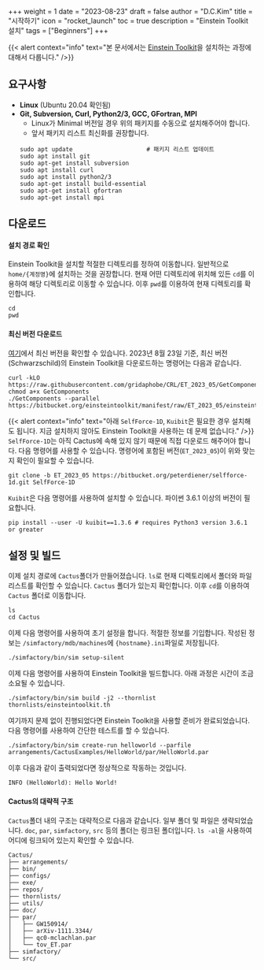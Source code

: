 +++
weight = 1
date = "2023-08-23"
draft = false
author = "D.C.Kim"
title = "시작하기"
icon = "rocket_launch"
toc = true
description = "Einstein Toolkit 설치"
tags = ["Beginners"]
+++

{{< alert context="info" text="본 문서에서는 [Einstein Toolkit](https://einsteintoolkit.org/index.html)을 설치하는 과정에 대해서 다룹니다." />}}



## 요구사항

- **Linux** (Ubuntu 20.04 확인됨)
- **Git, Subversion, Curl, Python2/3, GCC, GFortran, MPI**
    - Linux가 Minimal 버전일 경우 위의 패키지를 수동으로 설치해주어야 합니다.
    - 앞서 패키지 리스트 최신화를 권장합니다.
    ```shell
    sudo apt update                     # 패키지 리스트 업데이트
    sudo apt install git
    sudo apt-get install subversion
    sudo apt install curl
    sudo apt install python2/3
    sudo apt-get install build-essential
    sudo apt-get install gfortran
    sudo apt-get install mpi
    ```

## 다운로드

#### 설치 경로 확인

Einstein Toolkit을 설치할 적절한 디렉토리를 정하여 이동합니다. 일반적으로 `home/{계정명}`에 설치하는 것을 권장합니다. 현재 어떤 디렉토리에 위치해 있든 `cd`를 이용하여 해당 디렉토리로 이동할 수 있습니다. 이후 `pwd`를 이용하여 현재 디렉토리를 확인합니다.
```shell
cd
pwd
```
#### 최신 버전 다운로드

[여기](https://einsteintoolkit.org/download.html)에서 최신 버전을 확인할 수 있습니다. 2023년 8월 23일 기준, 최신 버전(Schwarzschild)의 Einstein Toolkit을 다운로드하는 명령어는 다음과 같습니다.
```shell
curl -kLO https://raw.githubusercontent.com/gridaphobe/CRL/ET_2023_05/GetComponents
chmod a+x GetComponents
./GetComponents --parallel https://bitbucket.org/einsteintoolkit/manifest/raw/ET_2023_05/einsteintoolkit.th
```

{{< alert context="info" text="아래 `SelfForce-1D`, `Kuibit`은 필요한 경우 설치해도 됩니다. 지금 설치하지 않아도 Einstein Toolkit을 사용하는 데 문제 없습니다." />}}
`SelfForce-1D`는 아직 Cactus에 속해 있지 않기 때문에 직접 다운로드 해주어야 합니다. 다음 명령어를 사용할 수 있습니다. 명령어에 포함된 버전(`ET_2023_05`)이 위와 맞는 지 확인이 필요할 수 있습니다.
```shell
git clone -b ET_2023_05 https://bitbucket.org/peterdiener/selfforce-1d.git SelfForce-1D
```
`Kuibit`은 다음 명령어를 사용하여 설치할 수 있습니다. 파이썬 3.6.1 이상의 버전이 필요합니다.
```shell
pip install --user -U kuibit==1.3.6 # requires Python3 version 3.6.1 or greater
```

## 설정 및 빌드
이제 설치 경로에 `Cactus`폴더가 만들어졌습니다. `ls`로 현재 디렉토리에서 폴더와 파일 리스트를 확인할 수 있습니다. `Cactus` 폴더가 있는지 확인합니다. 이후 `cd`를 이용하여 `Cactus` 폴더로 이동합니다.
```shell
ls
cd Cactus
```
이제 다음 명령어를 사용하여 초기 설정을 합니다. 적절한 정보를 기입합니다. 작성된 정보는 `/simfactory/mdb/machines`에 `{hostname}.ini`파일로 저장됩니다.
```shell
./simfactory/bin/sim setup-silent
```

이제 다음 명령어를 사용하여 Einstein Toolkit을 빌드합니다. 아래 과정은 시간이 조금 소요될 수 있습니다.
```shell
./simfactory/bin/sim build -j2 --thornlist thornlists/einsteintoolkit.th
```
여기까지 문제 없이 진행되었다면 Einstein Toolkit을 사용할 준비가 완료되었습니다. 다음 명령어를 사용하여 간단한 테스트를 할 수 있습니다.
```shell
./simfactory/bin/sim create-run helloworld --parfile arrangements/CactusExamples/HelloWorld/par/HelloWorld.par
```
이후 다음과 같이 출력되었다면 정상적으로 작동하는 것입니다.
```text
INFO (HelloWorld): Hello World!
```

#### Cactus의 대략적 구조
`Cactus`폴더 내의 구조는 대략적으로 다음과 같습니다. 일부 폴더 및 파일은 생략되었습니다. `doc`, `par`, `simfactory`, `src` 등의 폴더는 링크된 폴더입니다. `ls -al`을 사용하여 어디에 링크되어 있는지 확인할 수 있습니다.
```treeview
Cactus/
├── arrangements/
├── bin/
├── configs/
├── exe/
├── repos/
├── thornlists/
├── utils/
├── doc/
├── par/
│   ├── GW150914/
│   ├── arXiv-1111.3344/
│   ├── qc0-mclachlan.par
│   └── tov_ET.par
├── simfactory/
└── src/
```
